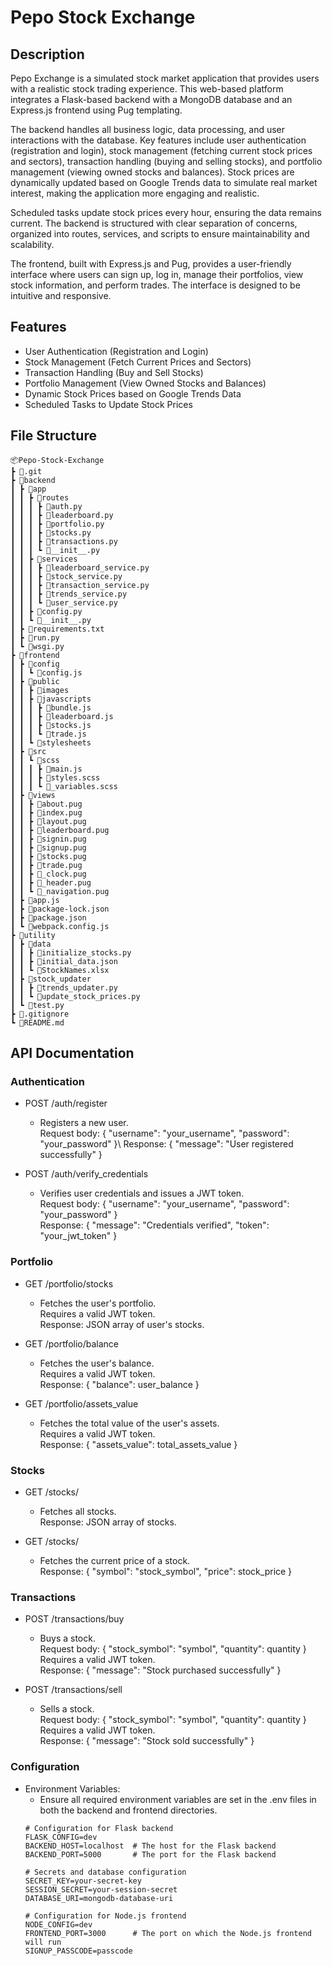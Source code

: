 # Pepo Stock Exchange

## Description

Pepo Exchange is a simulated stock market application that provides users with a realistic stock trading experience. This web-based platform integrates a Flask-based backend with a MongoDB database and an Express.js frontend using Pug templating.

The backend handles all business logic, data processing, and user interactions with the database. Key features include user authentication (registration and login), stock management (fetching current stock prices and sectors), transaction handling (buying and selling stocks), and portfolio management (viewing owned stocks and balances). Stock prices are dynamically updated based on Google Trends data to simulate real market interest, making the application more engaging and realistic.

Scheduled tasks update stock prices every hour, ensuring the data remains current. The backend is structured with clear separation of concerns, organized into routes, services, and scripts to ensure maintainability and scalability.

The frontend, built with Express.js and Pug, provides a user-friendly interface where users can sign up, log in, manage their portfolios, view stock information, and perform trades. The interface is designed to be intuitive and responsive.

## Features

- User Authentication (Registration and Login)
- Stock Management (Fetch Current Prices and Sectors)
- Transaction Handling (Buy and Sell Stocks)
- Portfolio Management (View Owned Stocks and Balances)
- Dynamic Stock Prices based on Google Trends Data
- Scheduled Tasks to Update Stock Prices

## File Structure

```
📦Pepo-Stock-Exchange
┣ 📂.git
┣ 📂backend
┃ ┣ 📂app
┃ ┃ ┣ 📂routes
┃ ┃ ┃ ┣ 📜auth.py
┃ ┃ ┃ ┣ 📜leaderboard.py
┃ ┃ ┃ ┣ 📜portfolio.py
┃ ┃ ┃ ┣ 📜stocks.py
┃ ┃ ┃ ┣ 📜transactions.py
┃ ┃ ┃ ┗ 📜__init__.py
┃ ┃ ┣ 📂services
┃ ┃ ┃ ┣ 📜leaderboard_service.py
┃ ┃ ┃ ┣ 📜stock_service.py
┃ ┃ ┃ ┣ 📜transaction_service.py
┃ ┃ ┃ ┣ 📜trends_service.py
┃ ┃ ┃ ┗ 📜user_service.py
┃ ┃ ┣ 📜config.py
┃ ┃ ┗ 📜__init__.py
┃ ┣ 📜requirements.txt
┃ ┣ 📜run.py
┃ ┗ 📜wsgi.py
┣ 📂frontend
┃ ┣ 📂config
┃ ┃ ┗ 📜config.js
┃ ┣ 📂public
┃ ┃ ┣ 📂images
┃ ┃ ┣ 📂javascripts
┃ ┃ ┃ ┣ 📜bundle.js
┃ ┃ ┃ ┣ 📜leaderboard.js
┃ ┃ ┃ ┣ 📜stocks.js
┃ ┃ ┃ ┗ 📜trade.js
┃ ┃ ┗ 📂stylesheets
┃ ┣ 📂src
┃ ┃ ┗ 📂scss
┃ ┃ ┃ ┣ 📜main.js
┃ ┃ ┃ ┣ 📜styles.scss
┃ ┃ ┃ ┗ 📜_variables.scss
┃ ┣ 📂views
┃ ┃ ┣ 📜about.pug
┃ ┃ ┣ 📜index.pug
┃ ┃ ┣ 📜layout.pug
┃ ┃ ┣ 📜leaderboard.pug
┃ ┃ ┣ 📜signin.pug
┃ ┃ ┣ 📜signup.pug
┃ ┃ ┣ 📜stocks.pug
┃ ┃ ┣ 📜trade.pug
┃ ┃ ┣ 📜_clock.pug
┃ ┃ ┣ 📜_header.pug
┃ ┃ ┗ 📜_navigation.pug
┃ ┣ 📜app.js
┃ ┣ 📜package-lock.json
┃ ┣ 📜package.json
┃ ┗ 📜webpack.config.js
┣ 📂utility
┃ ┣ 📂data
┃ ┃ ┣ 📜initialize_stocks.py
┃ ┃ ┣ 📜initial_data.json
┃ ┃ ┗ 📜StockNames.xlsx
┃ ┣ 📂stock_updater
┃ ┃ ┣ 📜trends_updater.py
┃ ┃ ┗ 📜update_stock_prices.py
┃ ┗ 📜test.py
┣ 📜.gitignore
┗ 📜README.md
```

## API Documentation
### Authentication

- POST /auth/register
     * Registers a new user.\
    Request body: { "username": "your_username", "password": "your_password" }\ 
    Response: { "message": "User registered successfully" }

- POST /auth/verify_credentials
     * Verifies user credentials and issues a JWT token.\
    Request body: { "username": "your_username", "password": "your_password" }\
    Response: { "message": "Credentials verified", "token": "your_jwt_token" }

### Portfolio

- GET /portfolio/stocks
     * Fetches the user's portfolio.\
    Requires a valid JWT token.\
    Response: JSON array of user's stocks.

- GET /portfolio/balance
     * Fetches the user's balance.\
    Requires a valid JWT token.\
    Response: { "balance": user_balance }

- GET /portfolio/assets_value
     * Fetches the total value of the user's assets.\
    Requires a valid JWT token.\
    Response: { "assets_value": total_assets_value }

### Stocks

- GET /stocks/
     * Fetches all stocks.\
    Response: JSON array of stocks.

- GET /stocks/
     * Fetches the current price of a stock.\
    Response: { "symbol": "stock_symbol", "price": stock_price }

### Transactions

- POST /transactions/buy
     * Buys a stock.\
    Request body: { "stock_symbol": "symbol", "quantity": quantity }\
    Requires a valid JWT token.\
    Response: { "message": "Stock purchased successfully" }

- POST /transactions/sell
     * Sells a stock.\
    Request body: { "stock_symbol": "symbol", "quantity": quantity }\
    Requires a valid JWT token.\
    Response: { "message": "Stock sold successfully" }

### Configuration

- Environment Variables:
     * Ensure all required environment variables are set in the .env files in both the backend and frontend directories.
    ```
    # Configuration for Flask backend
    FLASK_CONFIG=dev
    BACKEND_HOST=localhost  # The host for the Flask backend
    BACKEND_PORT=5000       # The port for the Flask backend

    # Secrets and database configuration
    SECRET_KEY=your-secret-key
    SESSION_SECRET=your-session-secret
    DATABASE_URI=mongodb-database-uri

    # Configuration for Node.js frontend
    NODE_CONFIG=dev
    FRONTEND_PORT=3000      # The port on which the Node.js frontend will run
    SIGNUP_PASSCODE=passcode
    ```